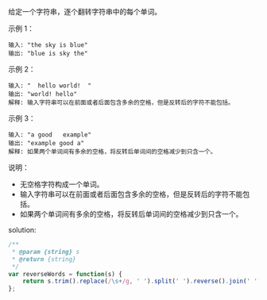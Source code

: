 给定一个字符串，逐个翻转字符串中的每个单词。

示例 1：

```text
输入: "the sky is blue"
输出: "blue is sky the"
```

示例 2：

```text
输入: "  hello world!  "
输出: "world! hello"
解释: 输入字符串可以在前面或者后面包含多余的空格，但是反转后的字符不能包括。
```

示例 3：

```text
输入: "a good   example"
输出: "example good a"
解释: 如果两个单词间有多余的空格，将反转后单词间的空格减少到只含一个。
```

说明：

- 无空格字符构成一个单词。
- 输入字符串可以在前面或者后面包含多余的空格，但是反转后的字符不能包括。
- 如果两个单词间有多余的空格，将反转后单词间的空格减少到只含一个。

solution:

```javascript
/**
 * @param {string} s
 * @return {string}
 */
var reverseWords = function(s) {
    return s.trim().replace(/\s+/g, ' ').split(' ').reverse().join(' ')
};
```
